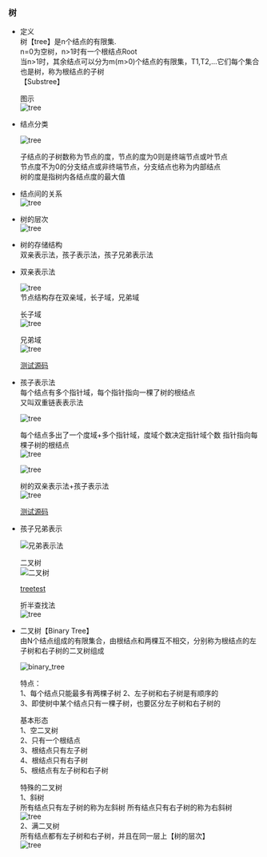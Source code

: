 ### 树  
- 定义  
    树【tree】是n个结点的有限集.  
    n=0为空树，n>1时有一个根结点Root  
    当n>1时，其余结点可以分为m(m>0)个结点的有限集，T1,T2,...它们每个集合也是树，称为根结点的子树   
    【Substree】  
    
    图示  
    ![tree](datastruct/tree1.png)  
- 结点分类   

    ![tree](datastruct/tree_type.png)   
    
    子结点的子树数称为节点的度，节点的度为0则是终端节点或叶节点  
    节点度不为0的分支结点或非终端节点，分支结点也称为内部结点  
    树的度是指树内各结点度的最大值     
    
- 结点间的关系  
    ![tree](datastruct/tree2.png)  
    
- 树的层次  
    ![tree](datastruct/tree3.png)  
    
- 树的存储结构  
    双亲表示法，孩子表示法，孩子兄弟表示法    
    
- 双亲表示法  
    
    ![tree](datastruct/tree4.png)  
    节点结构存在双亲域，长子域，兄弟域    
    
    长子域  
    ![tree](datastruct/tree5.png)   
    
    兄弟域  
    ![tree](datastruct/tree6.png)    
    
    [测试源码](tree1.c)
    
    
- 孩子表示法   
    每个结点有多个指针域，每个指针指向一棵了树的根结点  
    又叫双重链表表示法   
    
    ![tree](datastruct/tree7.png)    
    
    每个结点多出了一个度域+多个指针域，度域个数决定指针域个数
    指针指向每棵子树的根结点  
    ![tree](datastruct/tree8.png)  
    
    ![tree](datastruct/tree9.png)  
    
    树的双亲表示法+孩子表示法   
    ![tree](datastruct/tree10.png)     
    
    [测试源码](tree2.c)  
    
- 孩子兄弟表示    

    ![兄弟表示法](datastruct/tree11.png)   
    
    二叉树  
    ![二叉树](datastruct/tree12.png)  
    
    [treetest](tree3.c)  
    
    折半查找法  
    ![tree](datastruct/tree13.png)  
    
- 二叉树【Binary Tree】  
    由N个结点组成的有限集合，由根结点和两棵互不相交，分别称为根结点的左子树和右子树的二叉树组成   
    
    ![binary_tree](datastruct/binary_tree.png)   
    
   特点：          
   1、每个结点只能最多有两棵子树 
   2、左子树和右子树是有顺序的   
   3、即使树中某个结点只有一棵子树，也要区分左子树和右子树的    
   
   
   基本形态   
   1、空二叉树   
   2、只有一个根结点   
   3、根结点只有左子树  
   4、根结点只有右子树   
   5、根结点有左子树和右子树     
   
   特殊的二叉树  
   1、斜树   
   所有结点只有左子树的称为左斜树  所有结点只有右子树的称为右斜树     
   ![tree](datastruct/tree14.png)  
   2、满二叉树   
   所有结点都有左子树和右子树，并且在同一层上【树的层次】     
   ![tree](datastruct/tree15.png)
   
   
    
    